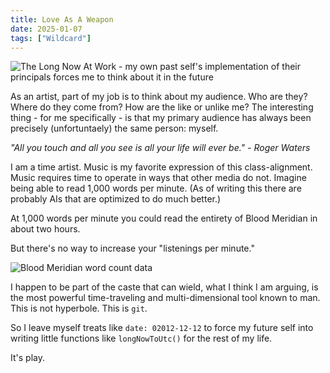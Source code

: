 ```yaml
---
title: Love As A Weapon
date: 2025-01-07
tags: ["Wildcard"]
---
```


![The Long Now At Work - my own past self's implementation of their principals forces me to think about it in the future](/images/long-now-at-work.png)

As an artist, part of my job is to think about my audience. Who are they? Where do they come from? How are the like or unlike me? The interesting thing - for me specifically - is that my primary audience has always been precisely (unfortuntaely) the same person: myself.

_"All you touch and all you see is all your life will ever be." - Roger Waters_

I am a time artist. Music is my favorite expression of this class-alignment. Music requires time to operate in ways that other media do not. Imagine being able to read 1,000 words per minute. (As of writing this there are probably AIs that are optimized to do much better.)

At 1,000 words per minute you could read the entirety of Blood Meridian in about two hours.

But there's no way to increase your "listenings per minute."

![Blood Meridian word count data](/images/blood-meridian.png)

I happen to be part of the caste that can wield, what I think I am arguing, is the most powerful time-traveling and multi-dimensional tool known to man. This is not hyperbole. This is `git`.

So I leave myself treats like `date: 02012-12-12` to force my future self into writing little functions like `longNowToUtc()` for the rest of my life.

It's play.
